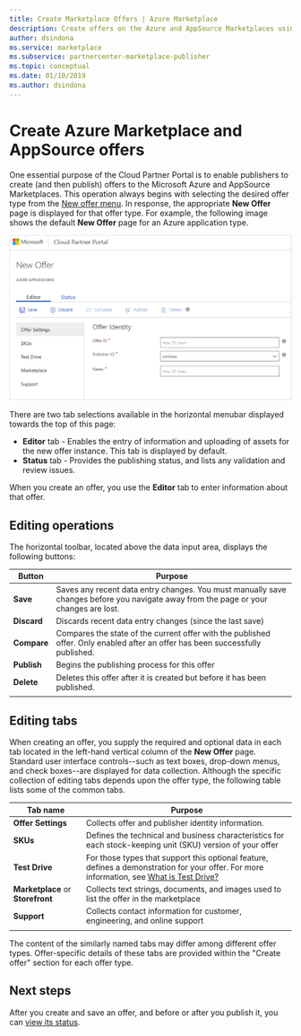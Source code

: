 ```yaml
---
title: Create Marketplace Offers | Azure Marketplace 
description: Create offers on the Azure and AppSource Marketplaces using the Cloud Partner Portal
author: dsindona
ms.service: marketplace
ms.subservice: partnercenter-marketplace-publisher
ms.topic: conceptual
ms.date: 01/10/2019
ms.author: dsindona
---
```


# Create Azure Marketplace and AppSource offers

One essential purpose of the Cloud Partner Portal is to enable publishers to create (and then publish) offers to the Microsoft Azure and AppSource Marketplaces.  This operation always begins with selecting the desired offer type from the [New offer menu](../portal-tour/cpp-new-offer-menu.md).  In response, the appropriate **New Offer** page is displayed for that offer type.  For example, the following image shows the default **New Offer** page for an Azure application type.

![New Offer default page](./media/new-offer-page.png)

There are two tab selections available in the horizontal menubar displayed towards the top of this page: 
- **Editor** tab - Enables the entry of information and uploading of assets for the new offer instance.  This tab is displayed by default.
- **Status** tab - Provides the publishing status, and lists any validation and review issues. 

When you create an offer, you use the **Editor** tab to enter information about that offer. 

## Editing operations

The horizontal toolbar, located above the data input area, displays the following buttons:

|   Button    |   Purpose                                                          |
|   ------    |  --------                                                          |
| **Save**    | Saves any recent data entry changes.  You must manually save changes before you navigate away from the page or your changes are lost. | 
| **Discard** | Discards recent data entry changes (since the last save)             |
| **Compare** | Compares the state of the current offer with the published offer.  Only enabled after an offer has been successfully published.  |
| **Publish** | Begins the publishing process for this offer                       |
| **Delete**  | Deletes this offer after it is created but before it has been published. |
|   |   |


## Editing tabs

When creating an offer, you supply the required and optional data in each tab located in the left-hand vertical column of the **New Offer** page.  Standard user interface controls--such as text boxes, drop-down menus, and check boxes--are displayed for data collection.  Although the specific collection of editing tabs depends upon the offer type, the following table lists some of the common tabs.

|      Tab name       |   Purpose                                                            |
|      --------       |   -------                                                            |
| **Offer Settings**  | Collects offer and publisher identity information.                    |
| **SKUs**            | Defines the technical and business characteristics for each stock-keeping unit (SKU) version of your offer |
| **Test Drive**      | For those types that support this optional feature, defines a demonstration for your offer.  For more information, see [What is Test Drive?](../../what-is-test-drive.md)  |
| **Marketplace** or **Storefront** | Collects text strings, documents, and images used to list the offer in the marketplace |
| **Support**         | Collects contact information for customer, engineering, and online support  |
|  |  |

The content of the similarly named tabs may differ among different offer types.  Offer-specific details of these tabs are provided within the "Create offer" section for each offer type.


## Next steps

After you create and save an offer, and before or after you publish it, you can [view its status](./cpp-view-status-offer.md).
